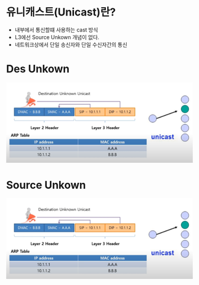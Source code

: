 # 유니캐스트(Unicast)란?

* 내부에서 통신할떄 사용하는 cast 방식
* L3에선 Source Unkown 개념이 없다.
* 네트워크상에서 단일 송신자와 단일 수신자간의 통신


# Des Unkown
![Des_Unkwnown](./img/01_des_unknown_unicast.png)

# Source Unkown
![Source_Unkown](./img/01_unknown_unicast.png)